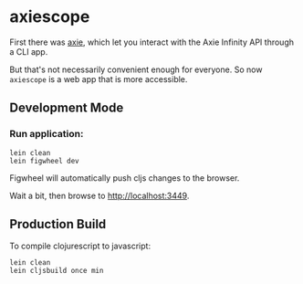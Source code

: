 # axiescope

First there was [axie](https://github.com/sirsean/axie), which let you interact with the Axie Infinity API through a CLI app.

But that's not necessarily convenient enough for everyone. So now `axiescope` is a web app that is more accessible.

## Development Mode

### Run application:

```
lein clean
lein figwheel dev
```

Figwheel will automatically push cljs changes to the browser.

Wait a bit, then browse to [http://localhost:3449](http://localhost:3449).

## Production Build


To compile clojurescript to javascript:

```
lein clean
lein cljsbuild once min
```
